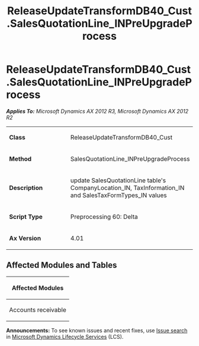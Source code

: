 ﻿---
title: ReleaseUpdateTransformDB40_Cust.SalesQuotationLine_INPreUpgradeProcess
TOCTitle: ReleaseUpdateTransformDB40_Cust.SalesQuotationLine_INPreUpgradeProcess
ms:assetid: 62827769-8ede-af6c-fd72-643ca5cbbfd4
ms:mtpsurl: https://msdn.microsoft.com/en-us/library/JJ719124(v=AX.60)
ms:contentKeyID: 49708663
ms.date: 05/18/2015
mtps_version: v=AX.60
---

# ReleaseUpdateTransformDB40\_Cust.SalesQuotationLine\_INPreUpgradeProcess 


_**Applies To:** Microsoft Dynamics AX 2012 R3, Microsoft Dynamics AX 2012 R2_

<table>
<colgroup>
<col style="width: 50%" />
<col style="width: 50%" />
</colgroup>
<tbody>
<tr class="odd">
<td><p><strong>Class</strong></p></td>
<td><p>ReleaseUpdateTransformDB40_Cust</p></td>
</tr>
<tr class="even">
<td><p><strong>Method</strong></p></td>
<td><p>SalesQuotationLine_INPreUpgradeProcess</p></td>
</tr>
<tr class="odd">
<td><p><strong>Description</strong></p></td>
<td><p>update SalesQuotationLine table's CompanyLocation_IN, TaxInformation_IN and SalesTaxFormTypes_IN values</p></td>
</tr>
<tr class="even">
<td><p><strong>Script Type</strong></p></td>
<td><p>Preprocessing 60: Delta</p></td>
</tr>
<tr class="odd">
<td><p><strong>Ax Version</strong></p></td>
<td><p>4.01</p></td>
</tr>
</tbody>
</table>


## Affected Modules and Tables

<table>
<colgroup>
<col style="width: 100%" />
</colgroup>
<thead>
<tr class="header">
<th><p>Affected Modules</p></th>
</tr>
</thead>
<tbody>
<tr class="odd">
<td><p>Accounts receivable</p></td>
</tr>
</tbody>
</table>

  
**Announcements:** To see known issues and recent fixes, use [Issue search](http://go.microsoft.com/fwlink/?linkid=389258) in [Microsoft Dynamics Lifecycle Services](http://go.microsoft.com/fwlink/?linkid=306505) (LCS).

